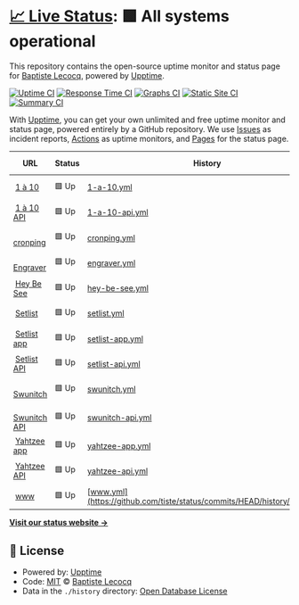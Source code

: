 # [📈 Live Status](https://status.tiste.io): <!--live status--> **🟩 All systems operational**

This repository contains the open-source uptime monitor and status page for [Baptiste Lecocq](https://tiste.io), powered by [Upptime](https://github.com/upptime/upptime).

[![Uptime CI](https://github.com/tiste/status/workflows/Uptime%20CI/badge.svg)](https://github.com/tiste/status/actions?query=workflow%3A%22Uptime+CI%22)
[![Response Time CI](https://github.com/tiste/status/workflows/Response%20Time%20CI/badge.svg)](https://github.com/tiste/status/actions?query=workflow%3A%22Response+Time+CI%22)
[![Graphs CI](https://github.com/tiste/status/workflows/Graphs%20CI/badge.svg)](https://github.com/tiste/status/actions?query=workflow%3A%22Graphs+CI%22)
[![Static Site CI](https://github.com/tiste/status/workflows/Static%20Site%20CI/badge.svg)](https://github.com/tiste/status/actions?query=workflow%3A%22Static+Site+CI%22)
[![Summary CI](https://github.com/tiste/status/workflows/Summary%20CI/badge.svg)](https://github.com/tiste/status/actions?query=workflow%3A%22Summary+CI%22)

With [Upptime](https://upptime.js.org), you can get your own unlimited and free uptime monitor and status page, powered entirely by a GitHub repository. We use [Issues](https://github.com/tiste/status/issues) as incident reports, [Actions](https://github.com/tiste/status/actions) as uptime monitors, and [Pages](https://status.tiste.io) for the status page.

<!--start: status pages-->
<!-- This summary is generated by Upptime (https://github.com/upptime/upptime) -->
<!-- Do not edit this manually, your changes will be overwritten -->
<!-- prettier-ignore -->
| URL | Status | History | Response Time | Uptime |
| --- | ------ | ------- | ------------- | ------ |
| <img alt="" src="https://favicons.githubusercontent.com/1a10.app" height="13"> [1 à 10](https://1a10.app) | 🟩 Up | [1-a-10.yml](https://github.com/tiste/status/commits/HEAD/history/1-a-10.yml) | <details><summary><img alt="Response time graph" src="./graphs/1-a-10/response-time-week.png" height="20"> 243ms</summary><br><a href="https://status.tiste.io/history/1-a-10"><img alt="Response time 224" src="https://img.shields.io/endpoint?url=https%3A%2F%2Fraw.githubusercontent.com%2Ftiste%2Fstatus%2FHEAD%2Fapi%2F1-a-10%2Fresponse-time.json"></a><br><a href="https://status.tiste.io/history/1-a-10"><img alt="24-hour response time 245" src="https://img.shields.io/endpoint?url=https%3A%2F%2Fraw.githubusercontent.com%2Ftiste%2Fstatus%2FHEAD%2Fapi%2F1-a-10%2Fresponse-time-day.json"></a><br><a href="https://status.tiste.io/history/1-a-10"><img alt="7-day response time 243" src="https://img.shields.io/endpoint?url=https%3A%2F%2Fraw.githubusercontent.com%2Ftiste%2Fstatus%2FHEAD%2Fapi%2F1-a-10%2Fresponse-time-week.json"></a><br><a href="https://status.tiste.io/history/1-a-10"><img alt="30-day response time 224" src="https://img.shields.io/endpoint?url=https%3A%2F%2Fraw.githubusercontent.com%2Ftiste%2Fstatus%2FHEAD%2Fapi%2F1-a-10%2Fresponse-time-month.json"></a><br><a href="https://status.tiste.io/history/1-a-10"><img alt="1-year response time 224" src="https://img.shields.io/endpoint?url=https%3A%2F%2Fraw.githubusercontent.com%2Ftiste%2Fstatus%2FHEAD%2Fapi%2F1-a-10%2Fresponse-time-year.json"></a></details> | <details><summary><a href="https://status.tiste.io/history/1-a-10">100.00%</a></summary><a href="https://status.tiste.io/history/1-a-10"><img alt="All-time uptime 100.00%" src="https://img.shields.io/endpoint?url=https%3A%2F%2Fraw.githubusercontent.com%2Ftiste%2Fstatus%2FHEAD%2Fapi%2F1-a-10%2Fuptime.json"></a><br><a href="https://status.tiste.io/history/1-a-10"><img alt="24-hour uptime 100.00%" src="https://img.shields.io/endpoint?url=https%3A%2F%2Fraw.githubusercontent.com%2Ftiste%2Fstatus%2FHEAD%2Fapi%2F1-a-10%2Fuptime-day.json"></a><br><a href="https://status.tiste.io/history/1-a-10"><img alt="7-day uptime 100.00%" src="https://img.shields.io/endpoint?url=https%3A%2F%2Fraw.githubusercontent.com%2Ftiste%2Fstatus%2FHEAD%2Fapi%2F1-a-10%2Fuptime-week.json"></a><br><a href="https://status.tiste.io/history/1-a-10"><img alt="30-day uptime 100.00%" src="https://img.shields.io/endpoint?url=https%3A%2F%2Fraw.githubusercontent.com%2Ftiste%2Fstatus%2FHEAD%2Fapi%2F1-a-10%2Fuptime-month.json"></a><br><a href="https://status.tiste.io/history/1-a-10"><img alt="1-year uptime 100.00%" src="https://img.shields.io/endpoint?url=https%3A%2F%2Fraw.githubusercontent.com%2Ftiste%2Fstatus%2FHEAD%2Fapi%2F1-a-10%2Fuptime-year.json"></a></details>
| <img alt="" src="https://favicons.githubusercontent.com/api.1a10.app" height="13"> [1 à 10 API](https://api.1a10.app/api/health) | 🟩 Up | [1-a-10-api.yml](https://github.com/tiste/status/commits/HEAD/history/1-a-10-api.yml) | <details><summary><img alt="Response time graph" src="./graphs/1-a-10-api/response-time-week.png" height="20"> 1248ms</summary><br><a href="https://status.tiste.io/history/1-a-10-api"><img alt="Response time 1151" src="https://img.shields.io/endpoint?url=https%3A%2F%2Fraw.githubusercontent.com%2Ftiste%2Fstatus%2FHEAD%2Fapi%2F1-a-10-api%2Fresponse-time.json"></a><br><a href="https://status.tiste.io/history/1-a-10-api"><img alt="24-hour response time 1542" src="https://img.shields.io/endpoint?url=https%3A%2F%2Fraw.githubusercontent.com%2Ftiste%2Fstatus%2FHEAD%2Fapi%2F1-a-10-api%2Fresponse-time-day.json"></a><br><a href="https://status.tiste.io/history/1-a-10-api"><img alt="7-day response time 1248" src="https://img.shields.io/endpoint?url=https%3A%2F%2Fraw.githubusercontent.com%2Ftiste%2Fstatus%2FHEAD%2Fapi%2F1-a-10-api%2Fresponse-time-week.json"></a><br><a href="https://status.tiste.io/history/1-a-10-api"><img alt="30-day response time 1151" src="https://img.shields.io/endpoint?url=https%3A%2F%2Fraw.githubusercontent.com%2Ftiste%2Fstatus%2FHEAD%2Fapi%2F1-a-10-api%2Fresponse-time-month.json"></a><br><a href="https://status.tiste.io/history/1-a-10-api"><img alt="1-year response time 1151" src="https://img.shields.io/endpoint?url=https%3A%2F%2Fraw.githubusercontent.com%2Ftiste%2Fstatus%2FHEAD%2Fapi%2F1-a-10-api%2Fresponse-time-year.json"></a></details> | <details><summary><a href="https://status.tiste.io/history/1-a-10-api">100.00%</a></summary><a href="https://status.tiste.io/history/1-a-10-api"><img alt="All-time uptime 99.89%" src="https://img.shields.io/endpoint?url=https%3A%2F%2Fraw.githubusercontent.com%2Ftiste%2Fstatus%2FHEAD%2Fapi%2F1-a-10-api%2Fuptime.json"></a><br><a href="https://status.tiste.io/history/1-a-10-api"><img alt="24-hour uptime 100.00%" src="https://img.shields.io/endpoint?url=https%3A%2F%2Fraw.githubusercontent.com%2Ftiste%2Fstatus%2FHEAD%2Fapi%2F1-a-10-api%2Fuptime-day.json"></a><br><a href="https://status.tiste.io/history/1-a-10-api"><img alt="7-day uptime 100.00%" src="https://img.shields.io/endpoint?url=https%3A%2F%2Fraw.githubusercontent.com%2Ftiste%2Fstatus%2FHEAD%2Fapi%2F1-a-10-api%2Fuptime-week.json"></a><br><a href="https://status.tiste.io/history/1-a-10-api"><img alt="30-day uptime 99.89%" src="https://img.shields.io/endpoint?url=https%3A%2F%2Fraw.githubusercontent.com%2Ftiste%2Fstatus%2FHEAD%2Fapi%2F1-a-10-api%2Fuptime-month.json"></a><br><a href="https://status.tiste.io/history/1-a-10-api"><img alt="1-year uptime 99.89%" src="https://img.shields.io/endpoint?url=https%3A%2F%2Fraw.githubusercontent.com%2Ftiste%2Fstatus%2FHEAD%2Fapi%2F1-a-10-api%2Fuptime-year.json"></a></details>
| <img alt="" src="https://favicons.githubusercontent.com/cronping.tiste.io" height="13"> [cronping](https://cronping.tiste.io) | 🟩 Up | [cronping.yml](https://github.com/tiste/status/commits/HEAD/history/cronping.yml) | <details><summary><img alt="Response time graph" src="./graphs/cronping/response-time-week.png" height="20"> 1015ms</summary><br><a href="https://status.tiste.io/history/cronping"><img alt="Response time 920" src="https://img.shields.io/endpoint?url=https%3A%2F%2Fraw.githubusercontent.com%2Ftiste%2Fstatus%2FHEAD%2Fapi%2Fcronping%2Fresponse-time.json"></a><br><a href="https://status.tiste.io/history/cronping"><img alt="24-hour response time 1154" src="https://img.shields.io/endpoint?url=https%3A%2F%2Fraw.githubusercontent.com%2Ftiste%2Fstatus%2FHEAD%2Fapi%2Fcronping%2Fresponse-time-day.json"></a><br><a href="https://status.tiste.io/history/cronping"><img alt="7-day response time 1015" src="https://img.shields.io/endpoint?url=https%3A%2F%2Fraw.githubusercontent.com%2Ftiste%2Fstatus%2FHEAD%2Fapi%2Fcronping%2Fresponse-time-week.json"></a><br><a href="https://status.tiste.io/history/cronping"><img alt="30-day response time 920" src="https://img.shields.io/endpoint?url=https%3A%2F%2Fraw.githubusercontent.com%2Ftiste%2Fstatus%2FHEAD%2Fapi%2Fcronping%2Fresponse-time-month.json"></a><br><a href="https://status.tiste.io/history/cronping"><img alt="1-year response time 920" src="https://img.shields.io/endpoint?url=https%3A%2F%2Fraw.githubusercontent.com%2Ftiste%2Fstatus%2FHEAD%2Fapi%2Fcronping%2Fresponse-time-year.json"></a></details> | <details><summary><a href="https://status.tiste.io/history/cronping">100.00%</a></summary><a href="https://status.tiste.io/history/cronping"><img alt="All-time uptime 100.00%" src="https://img.shields.io/endpoint?url=https%3A%2F%2Fraw.githubusercontent.com%2Ftiste%2Fstatus%2FHEAD%2Fapi%2Fcronping%2Fuptime.json"></a><br><a href="https://status.tiste.io/history/cronping"><img alt="24-hour uptime 100.00%" src="https://img.shields.io/endpoint?url=https%3A%2F%2Fraw.githubusercontent.com%2Ftiste%2Fstatus%2FHEAD%2Fapi%2Fcronping%2Fuptime-day.json"></a><br><a href="https://status.tiste.io/history/cronping"><img alt="7-day uptime 100.00%" src="https://img.shields.io/endpoint?url=https%3A%2F%2Fraw.githubusercontent.com%2Ftiste%2Fstatus%2FHEAD%2Fapi%2Fcronping%2Fuptime-week.json"></a><br><a href="https://status.tiste.io/history/cronping"><img alt="30-day uptime 100.00%" src="https://img.shields.io/endpoint?url=https%3A%2F%2Fraw.githubusercontent.com%2Ftiste%2Fstatus%2FHEAD%2Fapi%2Fcronping%2Fuptime-month.json"></a><br><a href="https://status.tiste.io/history/cronping"><img alt="1-year uptime 100.00%" src="https://img.shields.io/endpoint?url=https%3A%2F%2Fraw.githubusercontent.com%2Ftiste%2Fstatus%2FHEAD%2Fapi%2Fcronping%2Fuptime-year.json"></a></details>
| <img alt="" src="https://favicons.githubusercontent.com/engraver.tiste.io" height="13"> [Engraver](https://engraver.tiste.io) | 🟩 Up | [engraver.yml](https://github.com/tiste/status/commits/HEAD/history/engraver.yml) | <details><summary><img alt="Response time graph" src="./graphs/engraver/response-time-week.png" height="20"> 127ms</summary><br><a href="https://status.tiste.io/history/engraver"><img alt="Response time 162" src="https://img.shields.io/endpoint?url=https%3A%2F%2Fraw.githubusercontent.com%2Ftiste%2Fstatus%2FHEAD%2Fapi%2Fengraver%2Fresponse-time.json"></a><br><a href="https://status.tiste.io/history/engraver"><img alt="24-hour response time 229" src="https://img.shields.io/endpoint?url=https%3A%2F%2Fraw.githubusercontent.com%2Ftiste%2Fstatus%2FHEAD%2Fapi%2Fengraver%2Fresponse-time-day.json"></a><br><a href="https://status.tiste.io/history/engraver"><img alt="7-day response time 127" src="https://img.shields.io/endpoint?url=https%3A%2F%2Fraw.githubusercontent.com%2Ftiste%2Fstatus%2FHEAD%2Fapi%2Fengraver%2Fresponse-time-week.json"></a><br><a href="https://status.tiste.io/history/engraver"><img alt="30-day response time 162" src="https://img.shields.io/endpoint?url=https%3A%2F%2Fraw.githubusercontent.com%2Ftiste%2Fstatus%2FHEAD%2Fapi%2Fengraver%2Fresponse-time-month.json"></a><br><a href="https://status.tiste.io/history/engraver"><img alt="1-year response time 162" src="https://img.shields.io/endpoint?url=https%3A%2F%2Fraw.githubusercontent.com%2Ftiste%2Fstatus%2FHEAD%2Fapi%2Fengraver%2Fresponse-time-year.json"></a></details> | <details><summary><a href="https://status.tiste.io/history/engraver">100.00%</a></summary><a href="https://status.tiste.io/history/engraver"><img alt="All-time uptime 100.00%" src="https://img.shields.io/endpoint?url=https%3A%2F%2Fraw.githubusercontent.com%2Ftiste%2Fstatus%2FHEAD%2Fapi%2Fengraver%2Fuptime.json"></a><br><a href="https://status.tiste.io/history/engraver"><img alt="24-hour uptime 100.00%" src="https://img.shields.io/endpoint?url=https%3A%2F%2Fraw.githubusercontent.com%2Ftiste%2Fstatus%2FHEAD%2Fapi%2Fengraver%2Fuptime-day.json"></a><br><a href="https://status.tiste.io/history/engraver"><img alt="7-day uptime 100.00%" src="https://img.shields.io/endpoint?url=https%3A%2F%2Fraw.githubusercontent.com%2Ftiste%2Fstatus%2FHEAD%2Fapi%2Fengraver%2Fuptime-week.json"></a><br><a href="https://status.tiste.io/history/engraver"><img alt="30-day uptime 100.00%" src="https://img.shields.io/endpoint?url=https%3A%2F%2Fraw.githubusercontent.com%2Ftiste%2Fstatus%2FHEAD%2Fapi%2Fengraver%2Fuptime-month.json"></a><br><a href="https://status.tiste.io/history/engraver"><img alt="1-year uptime 100.00%" src="https://img.shields.io/endpoint?url=https%3A%2F%2Fraw.githubusercontent.com%2Ftiste%2Fstatus%2FHEAD%2Fapi%2Fengraver%2Fuptime-year.json"></a></details>
| <img alt="" src="https://favicons.githubusercontent.com/heybesee.fr" height="13"> [Hey Be See](https://heybesee.fr) | 🟩 Up | [hey-be-see.yml](https://github.com/tiste/status/commits/HEAD/history/hey-be-see.yml) | <details><summary><img alt="Response time graph" src="./graphs/hey-be-see/response-time-week.png" height="20"> 243ms</summary><br><a href="https://status.tiste.io/history/hey-be-see"><img alt="Response time 244" src="https://img.shields.io/endpoint?url=https%3A%2F%2Fraw.githubusercontent.com%2Ftiste%2Fstatus%2FHEAD%2Fapi%2Fhey-be-see%2Fresponse-time.json"></a><br><a href="https://status.tiste.io/history/hey-be-see"><img alt="24-hour response time 185" src="https://img.shields.io/endpoint?url=https%3A%2F%2Fraw.githubusercontent.com%2Ftiste%2Fstatus%2FHEAD%2Fapi%2Fhey-be-see%2Fresponse-time-day.json"></a><br><a href="https://status.tiste.io/history/hey-be-see"><img alt="7-day response time 243" src="https://img.shields.io/endpoint?url=https%3A%2F%2Fraw.githubusercontent.com%2Ftiste%2Fstatus%2FHEAD%2Fapi%2Fhey-be-see%2Fresponse-time-week.json"></a><br><a href="https://status.tiste.io/history/hey-be-see"><img alt="30-day response time 244" src="https://img.shields.io/endpoint?url=https%3A%2F%2Fraw.githubusercontent.com%2Ftiste%2Fstatus%2FHEAD%2Fapi%2Fhey-be-see%2Fresponse-time-month.json"></a><br><a href="https://status.tiste.io/history/hey-be-see"><img alt="1-year response time 244" src="https://img.shields.io/endpoint?url=https%3A%2F%2Fraw.githubusercontent.com%2Ftiste%2Fstatus%2FHEAD%2Fapi%2Fhey-be-see%2Fresponse-time-year.json"></a></details> | <details><summary><a href="https://status.tiste.io/history/hey-be-see">100.00%</a></summary><a href="https://status.tiste.io/history/hey-be-see"><img alt="All-time uptime 100.00%" src="https://img.shields.io/endpoint?url=https%3A%2F%2Fraw.githubusercontent.com%2Ftiste%2Fstatus%2FHEAD%2Fapi%2Fhey-be-see%2Fuptime.json"></a><br><a href="https://status.tiste.io/history/hey-be-see"><img alt="24-hour uptime 100.00%" src="https://img.shields.io/endpoint?url=https%3A%2F%2Fraw.githubusercontent.com%2Ftiste%2Fstatus%2FHEAD%2Fapi%2Fhey-be-see%2Fuptime-day.json"></a><br><a href="https://status.tiste.io/history/hey-be-see"><img alt="7-day uptime 100.00%" src="https://img.shields.io/endpoint?url=https%3A%2F%2Fraw.githubusercontent.com%2Ftiste%2Fstatus%2FHEAD%2Fapi%2Fhey-be-see%2Fuptime-week.json"></a><br><a href="https://status.tiste.io/history/hey-be-see"><img alt="30-day uptime 100.00%" src="https://img.shields.io/endpoint?url=https%3A%2F%2Fraw.githubusercontent.com%2Ftiste%2Fstatus%2FHEAD%2Fapi%2Fhey-be-see%2Fuptime-month.json"></a><br><a href="https://status.tiste.io/history/hey-be-see"><img alt="1-year uptime 100.00%" src="https://img.shields.io/endpoint?url=https%3A%2F%2Fraw.githubusercontent.com%2Ftiste%2Fstatus%2FHEAD%2Fapi%2Fhey-be-see%2Fuptime-year.json"></a></details>
| <img alt="" src="https://favicons.githubusercontent.com/setlist.live" height="13"> [Setlist](https://setlist.live) | 🟩 Up | [setlist.yml](https://github.com/tiste/status/commits/HEAD/history/setlist.yml) | <details><summary><img alt="Response time graph" src="./graphs/setlist/response-time-week.png" height="20"> 227ms</summary><br><a href="https://status.tiste.io/history/setlist"><img alt="Response time 203" src="https://img.shields.io/endpoint?url=https%3A%2F%2Fraw.githubusercontent.com%2Ftiste%2Fstatus%2FHEAD%2Fapi%2Fsetlist%2Fresponse-time.json"></a><br><a href="https://status.tiste.io/history/setlist"><img alt="24-hour response time 208" src="https://img.shields.io/endpoint?url=https%3A%2F%2Fraw.githubusercontent.com%2Ftiste%2Fstatus%2FHEAD%2Fapi%2Fsetlist%2Fresponse-time-day.json"></a><br><a href="https://status.tiste.io/history/setlist"><img alt="7-day response time 227" src="https://img.shields.io/endpoint?url=https%3A%2F%2Fraw.githubusercontent.com%2Ftiste%2Fstatus%2FHEAD%2Fapi%2Fsetlist%2Fresponse-time-week.json"></a><br><a href="https://status.tiste.io/history/setlist"><img alt="30-day response time 203" src="https://img.shields.io/endpoint?url=https%3A%2F%2Fraw.githubusercontent.com%2Ftiste%2Fstatus%2FHEAD%2Fapi%2Fsetlist%2Fresponse-time-month.json"></a><br><a href="https://status.tiste.io/history/setlist"><img alt="1-year response time 203" src="https://img.shields.io/endpoint?url=https%3A%2F%2Fraw.githubusercontent.com%2Ftiste%2Fstatus%2FHEAD%2Fapi%2Fsetlist%2Fresponse-time-year.json"></a></details> | <details><summary><a href="https://status.tiste.io/history/setlist">100.00%</a></summary><a href="https://status.tiste.io/history/setlist"><img alt="All-time uptime 100.00%" src="https://img.shields.io/endpoint?url=https%3A%2F%2Fraw.githubusercontent.com%2Ftiste%2Fstatus%2FHEAD%2Fapi%2Fsetlist%2Fuptime.json"></a><br><a href="https://status.tiste.io/history/setlist"><img alt="24-hour uptime 100.00%" src="https://img.shields.io/endpoint?url=https%3A%2F%2Fraw.githubusercontent.com%2Ftiste%2Fstatus%2FHEAD%2Fapi%2Fsetlist%2Fuptime-day.json"></a><br><a href="https://status.tiste.io/history/setlist"><img alt="7-day uptime 100.00%" src="https://img.shields.io/endpoint?url=https%3A%2F%2Fraw.githubusercontent.com%2Ftiste%2Fstatus%2FHEAD%2Fapi%2Fsetlist%2Fuptime-week.json"></a><br><a href="https://status.tiste.io/history/setlist"><img alt="30-day uptime 100.00%" src="https://img.shields.io/endpoint?url=https%3A%2F%2Fraw.githubusercontent.com%2Ftiste%2Fstatus%2FHEAD%2Fapi%2Fsetlist%2Fuptime-month.json"></a><br><a href="https://status.tiste.io/history/setlist"><img alt="1-year uptime 100.00%" src="https://img.shields.io/endpoint?url=https%3A%2F%2Fraw.githubusercontent.com%2Ftiste%2Fstatus%2FHEAD%2Fapi%2Fsetlist%2Fuptime-year.json"></a></details>
| <img alt="" src="https://favicons.githubusercontent.com/app.setlist.live" height="13"> [Setlist app](https://app.setlist.live) | 🟩 Up | [setlist-app.yml](https://github.com/tiste/status/commits/HEAD/history/setlist-app.yml) | <details><summary><img alt="Response time graph" src="./graphs/setlist-app/response-time-week.png" height="20"> 172ms</summary><br><a href="https://status.tiste.io/history/setlist-app"><img alt="Response time 158" src="https://img.shields.io/endpoint?url=https%3A%2F%2Fraw.githubusercontent.com%2Ftiste%2Fstatus%2FHEAD%2Fapi%2Fsetlist-app%2Fresponse-time.json"></a><br><a href="https://status.tiste.io/history/setlist-app"><img alt="24-hour response time 161" src="https://img.shields.io/endpoint?url=https%3A%2F%2Fraw.githubusercontent.com%2Ftiste%2Fstatus%2FHEAD%2Fapi%2Fsetlist-app%2Fresponse-time-day.json"></a><br><a href="https://status.tiste.io/history/setlist-app"><img alt="7-day response time 172" src="https://img.shields.io/endpoint?url=https%3A%2F%2Fraw.githubusercontent.com%2Ftiste%2Fstatus%2FHEAD%2Fapi%2Fsetlist-app%2Fresponse-time-week.json"></a><br><a href="https://status.tiste.io/history/setlist-app"><img alt="30-day response time 158" src="https://img.shields.io/endpoint?url=https%3A%2F%2Fraw.githubusercontent.com%2Ftiste%2Fstatus%2FHEAD%2Fapi%2Fsetlist-app%2Fresponse-time-month.json"></a><br><a href="https://status.tiste.io/history/setlist-app"><img alt="1-year response time 158" src="https://img.shields.io/endpoint?url=https%3A%2F%2Fraw.githubusercontent.com%2Ftiste%2Fstatus%2FHEAD%2Fapi%2Fsetlist-app%2Fresponse-time-year.json"></a></details> | <details><summary><a href="https://status.tiste.io/history/setlist-app">100.00%</a></summary><a href="https://status.tiste.io/history/setlist-app"><img alt="All-time uptime 100.00%" src="https://img.shields.io/endpoint?url=https%3A%2F%2Fraw.githubusercontent.com%2Ftiste%2Fstatus%2FHEAD%2Fapi%2Fsetlist-app%2Fuptime.json"></a><br><a href="https://status.tiste.io/history/setlist-app"><img alt="24-hour uptime 100.00%" src="https://img.shields.io/endpoint?url=https%3A%2F%2Fraw.githubusercontent.com%2Ftiste%2Fstatus%2FHEAD%2Fapi%2Fsetlist-app%2Fuptime-day.json"></a><br><a href="https://status.tiste.io/history/setlist-app"><img alt="7-day uptime 100.00%" src="https://img.shields.io/endpoint?url=https%3A%2F%2Fraw.githubusercontent.com%2Ftiste%2Fstatus%2FHEAD%2Fapi%2Fsetlist-app%2Fuptime-week.json"></a><br><a href="https://status.tiste.io/history/setlist-app"><img alt="30-day uptime 100.00%" src="https://img.shields.io/endpoint?url=https%3A%2F%2Fraw.githubusercontent.com%2Ftiste%2Fstatus%2FHEAD%2Fapi%2Fsetlist-app%2Fuptime-month.json"></a><br><a href="https://status.tiste.io/history/setlist-app"><img alt="1-year uptime 100.00%" src="https://img.shields.io/endpoint?url=https%3A%2F%2Fraw.githubusercontent.com%2Ftiste%2Fstatus%2FHEAD%2Fapi%2Fsetlist-app%2Fuptime-year.json"></a></details>
| <img alt="" src="https://favicons.githubusercontent.com/api.setlist.live" height="13"> [Setlist API](https://api.setlist.live/health) | 🟩 Up | [setlist-api.yml](https://github.com/tiste/status/commits/HEAD/history/setlist-api.yml) | <details><summary><img alt="Response time graph" src="./graphs/setlist-api/response-time-week.png" height="20"> 685ms</summary><br><a href="https://status.tiste.io/history/setlist-api"><img alt="Response time 677" src="https://img.shields.io/endpoint?url=https%3A%2F%2Fraw.githubusercontent.com%2Ftiste%2Fstatus%2FHEAD%2Fapi%2Fsetlist-api%2Fresponse-time.json"></a><br><a href="https://status.tiste.io/history/setlist-api"><img alt="24-hour response time 709" src="https://img.shields.io/endpoint?url=https%3A%2F%2Fraw.githubusercontent.com%2Ftiste%2Fstatus%2FHEAD%2Fapi%2Fsetlist-api%2Fresponse-time-day.json"></a><br><a href="https://status.tiste.io/history/setlist-api"><img alt="7-day response time 685" src="https://img.shields.io/endpoint?url=https%3A%2F%2Fraw.githubusercontent.com%2Ftiste%2Fstatus%2FHEAD%2Fapi%2Fsetlist-api%2Fresponse-time-week.json"></a><br><a href="https://status.tiste.io/history/setlist-api"><img alt="30-day response time 677" src="https://img.shields.io/endpoint?url=https%3A%2F%2Fraw.githubusercontent.com%2Ftiste%2Fstatus%2FHEAD%2Fapi%2Fsetlist-api%2Fresponse-time-month.json"></a><br><a href="https://status.tiste.io/history/setlist-api"><img alt="1-year response time 677" src="https://img.shields.io/endpoint?url=https%3A%2F%2Fraw.githubusercontent.com%2Ftiste%2Fstatus%2FHEAD%2Fapi%2Fsetlist-api%2Fresponse-time-year.json"></a></details> | <details><summary><a href="https://status.tiste.io/history/setlist-api">100.00%</a></summary><a href="https://status.tiste.io/history/setlist-api"><img alt="All-time uptime 100.00%" src="https://img.shields.io/endpoint?url=https%3A%2F%2Fraw.githubusercontent.com%2Ftiste%2Fstatus%2FHEAD%2Fapi%2Fsetlist-api%2Fuptime.json"></a><br><a href="https://status.tiste.io/history/setlist-api"><img alt="24-hour uptime 100.00%" src="https://img.shields.io/endpoint?url=https%3A%2F%2Fraw.githubusercontent.com%2Ftiste%2Fstatus%2FHEAD%2Fapi%2Fsetlist-api%2Fuptime-day.json"></a><br><a href="https://status.tiste.io/history/setlist-api"><img alt="7-day uptime 100.00%" src="https://img.shields.io/endpoint?url=https%3A%2F%2Fraw.githubusercontent.com%2Ftiste%2Fstatus%2FHEAD%2Fapi%2Fsetlist-api%2Fuptime-week.json"></a><br><a href="https://status.tiste.io/history/setlist-api"><img alt="30-day uptime 100.00%" src="https://img.shields.io/endpoint?url=https%3A%2F%2Fraw.githubusercontent.com%2Ftiste%2Fstatus%2FHEAD%2Fapi%2Fsetlist-api%2Fuptime-month.json"></a><br><a href="https://status.tiste.io/history/setlist-api"><img alt="1-year uptime 100.00%" src="https://img.shields.io/endpoint?url=https%3A%2F%2Fraw.githubusercontent.com%2Ftiste%2Fstatus%2FHEAD%2Fapi%2Fsetlist-api%2Fuptime-year.json"></a></details>
| <img alt="" src="https://favicons.githubusercontent.com/convertisseur-temps-course.tiste.io" height="13"> [Swunitch](https://convertisseur-temps-course.tiste.io) | 🟩 Up | [swunitch.yml](https://github.com/tiste/status/commits/HEAD/history/swunitch.yml) | <details><summary><img alt="Response time graph" src="./graphs/swunitch/response-time-week.png" height="20"> 171ms</summary><br><a href="https://status.tiste.io/history/swunitch"><img alt="Response time 166" src="https://img.shields.io/endpoint?url=https%3A%2F%2Fraw.githubusercontent.com%2Ftiste%2Fstatus%2FHEAD%2Fapi%2Fswunitch%2Fresponse-time.json"></a><br><a href="https://status.tiste.io/history/swunitch"><img alt="24-hour response time 70" src="https://img.shields.io/endpoint?url=https%3A%2F%2Fraw.githubusercontent.com%2Ftiste%2Fstatus%2FHEAD%2Fapi%2Fswunitch%2Fresponse-time-day.json"></a><br><a href="https://status.tiste.io/history/swunitch"><img alt="7-day response time 171" src="https://img.shields.io/endpoint?url=https%3A%2F%2Fraw.githubusercontent.com%2Ftiste%2Fstatus%2FHEAD%2Fapi%2Fswunitch%2Fresponse-time-week.json"></a><br><a href="https://status.tiste.io/history/swunitch"><img alt="30-day response time 166" src="https://img.shields.io/endpoint?url=https%3A%2F%2Fraw.githubusercontent.com%2Ftiste%2Fstatus%2FHEAD%2Fapi%2Fswunitch%2Fresponse-time-month.json"></a><br><a href="https://status.tiste.io/history/swunitch"><img alt="1-year response time 166" src="https://img.shields.io/endpoint?url=https%3A%2F%2Fraw.githubusercontent.com%2Ftiste%2Fstatus%2FHEAD%2Fapi%2Fswunitch%2Fresponse-time-year.json"></a></details> | <details><summary><a href="https://status.tiste.io/history/swunitch">100.00%</a></summary><a href="https://status.tiste.io/history/swunitch"><img alt="All-time uptime 100.00%" src="https://img.shields.io/endpoint?url=https%3A%2F%2Fraw.githubusercontent.com%2Ftiste%2Fstatus%2FHEAD%2Fapi%2Fswunitch%2Fuptime.json"></a><br><a href="https://status.tiste.io/history/swunitch"><img alt="24-hour uptime 100.00%" src="https://img.shields.io/endpoint?url=https%3A%2F%2Fraw.githubusercontent.com%2Ftiste%2Fstatus%2FHEAD%2Fapi%2Fswunitch%2Fuptime-day.json"></a><br><a href="https://status.tiste.io/history/swunitch"><img alt="7-day uptime 100.00%" src="https://img.shields.io/endpoint?url=https%3A%2F%2Fraw.githubusercontent.com%2Ftiste%2Fstatus%2FHEAD%2Fapi%2Fswunitch%2Fuptime-week.json"></a><br><a href="https://status.tiste.io/history/swunitch"><img alt="30-day uptime 100.00%" src="https://img.shields.io/endpoint?url=https%3A%2F%2Fraw.githubusercontent.com%2Ftiste%2Fstatus%2FHEAD%2Fapi%2Fswunitch%2Fuptime-month.json"></a><br><a href="https://status.tiste.io/history/swunitch"><img alt="1-year uptime 100.00%" src="https://img.shields.io/endpoint?url=https%3A%2F%2Fraw.githubusercontent.com%2Ftiste%2Fstatus%2FHEAD%2Fapi%2Fswunitch%2Fuptime-year.json"></a></details>
| <img alt="" src="https://favicons.githubusercontent.com/swunitch-api.tiste.io" height="13"> [Swunitch API](https://swunitch-api.tiste.io/races) | 🟩 Up | [swunitch-api.yml](https://github.com/tiste/status/commits/HEAD/history/swunitch-api.yml) | <details><summary><img alt="Response time graph" src="./graphs/swunitch-api/response-time-week.png" height="20"> 2507ms</summary><br><a href="https://status.tiste.io/history/swunitch-api"><img alt="Response time 1631" src="https://img.shields.io/endpoint?url=https%3A%2F%2Fraw.githubusercontent.com%2Ftiste%2Fstatus%2FHEAD%2Fapi%2Fswunitch-api%2Fresponse-time.json"></a><br><a href="https://status.tiste.io/history/swunitch-api"><img alt="24-hour response time 174" src="https://img.shields.io/endpoint?url=https%3A%2F%2Fraw.githubusercontent.com%2Ftiste%2Fstatus%2FHEAD%2Fapi%2Fswunitch-api%2Fresponse-time-day.json"></a><br><a href="https://status.tiste.io/history/swunitch-api"><img alt="7-day response time 2507" src="https://img.shields.io/endpoint?url=https%3A%2F%2Fraw.githubusercontent.com%2Ftiste%2Fstatus%2FHEAD%2Fapi%2Fswunitch-api%2Fresponse-time-week.json"></a><br><a href="https://status.tiste.io/history/swunitch-api"><img alt="30-day response time 1631" src="https://img.shields.io/endpoint?url=https%3A%2F%2Fraw.githubusercontent.com%2Ftiste%2Fstatus%2FHEAD%2Fapi%2Fswunitch-api%2Fresponse-time-month.json"></a><br><a href="https://status.tiste.io/history/swunitch-api"><img alt="1-year response time 1631" src="https://img.shields.io/endpoint?url=https%3A%2F%2Fraw.githubusercontent.com%2Ftiste%2Fstatus%2FHEAD%2Fapi%2Fswunitch-api%2Fresponse-time-year.json"></a></details> | <details><summary><a href="https://status.tiste.io/history/swunitch-api">100.00%</a></summary><a href="https://status.tiste.io/history/swunitch-api"><img alt="All-time uptime 100.00%" src="https://img.shields.io/endpoint?url=https%3A%2F%2Fraw.githubusercontent.com%2Ftiste%2Fstatus%2FHEAD%2Fapi%2Fswunitch-api%2Fuptime.json"></a><br><a href="https://status.tiste.io/history/swunitch-api"><img alt="24-hour uptime 100.00%" src="https://img.shields.io/endpoint?url=https%3A%2F%2Fraw.githubusercontent.com%2Ftiste%2Fstatus%2FHEAD%2Fapi%2Fswunitch-api%2Fuptime-day.json"></a><br><a href="https://status.tiste.io/history/swunitch-api"><img alt="7-day uptime 100.00%" src="https://img.shields.io/endpoint?url=https%3A%2F%2Fraw.githubusercontent.com%2Ftiste%2Fstatus%2FHEAD%2Fapi%2Fswunitch-api%2Fuptime-week.json"></a><br><a href="https://status.tiste.io/history/swunitch-api"><img alt="30-day uptime 100.00%" src="https://img.shields.io/endpoint?url=https%3A%2F%2Fraw.githubusercontent.com%2Ftiste%2Fstatus%2FHEAD%2Fapi%2Fswunitch-api%2Fuptime-month.json"></a><br><a href="https://status.tiste.io/history/swunitch-api"><img alt="1-year uptime 100.00%" src="https://img.shields.io/endpoint?url=https%3A%2F%2Fraw.githubusercontent.com%2Ftiste%2Fstatus%2FHEAD%2Fapi%2Fswunitch-api%2Fuptime-year.json"></a></details>
| <img alt="" src="https://favicons.githubusercontent.com/yahtzee.game" height="13"> [Yahtzee app](https://yahtzee.game) | 🟩 Up | [yahtzee-app.yml](https://github.com/tiste/status/commits/HEAD/history/yahtzee-app.yml) | <details><summary><img alt="Response time graph" src="./graphs/yahtzee-app/response-time-week.png" height="20"> 154ms</summary><br><a href="https://status.tiste.io/history/yahtzee-app"><img alt="Response time 159" src="https://img.shields.io/endpoint?url=https%3A%2F%2Fraw.githubusercontent.com%2Ftiste%2Fstatus%2FHEAD%2Fapi%2Fyahtzee-app%2Fresponse-time.json"></a><br><a href="https://status.tiste.io/history/yahtzee-app"><img alt="24-hour response time 127" src="https://img.shields.io/endpoint?url=https%3A%2F%2Fraw.githubusercontent.com%2Ftiste%2Fstatus%2FHEAD%2Fapi%2Fyahtzee-app%2Fresponse-time-day.json"></a><br><a href="https://status.tiste.io/history/yahtzee-app"><img alt="7-day response time 154" src="https://img.shields.io/endpoint?url=https%3A%2F%2Fraw.githubusercontent.com%2Ftiste%2Fstatus%2FHEAD%2Fapi%2Fyahtzee-app%2Fresponse-time-week.json"></a><br><a href="https://status.tiste.io/history/yahtzee-app"><img alt="30-day response time 159" src="https://img.shields.io/endpoint?url=https%3A%2F%2Fraw.githubusercontent.com%2Ftiste%2Fstatus%2FHEAD%2Fapi%2Fyahtzee-app%2Fresponse-time-month.json"></a><br><a href="https://status.tiste.io/history/yahtzee-app"><img alt="1-year response time 159" src="https://img.shields.io/endpoint?url=https%3A%2F%2Fraw.githubusercontent.com%2Ftiste%2Fstatus%2FHEAD%2Fapi%2Fyahtzee-app%2Fresponse-time-year.json"></a></details> | <details><summary><a href="https://status.tiste.io/history/yahtzee-app">100.00%</a></summary><a href="https://status.tiste.io/history/yahtzee-app"><img alt="All-time uptime 100.00%" src="https://img.shields.io/endpoint?url=https%3A%2F%2Fraw.githubusercontent.com%2Ftiste%2Fstatus%2FHEAD%2Fapi%2Fyahtzee-app%2Fuptime.json"></a><br><a href="https://status.tiste.io/history/yahtzee-app"><img alt="24-hour uptime 100.00%" src="https://img.shields.io/endpoint?url=https%3A%2F%2Fraw.githubusercontent.com%2Ftiste%2Fstatus%2FHEAD%2Fapi%2Fyahtzee-app%2Fuptime-day.json"></a><br><a href="https://status.tiste.io/history/yahtzee-app"><img alt="7-day uptime 100.00%" src="https://img.shields.io/endpoint?url=https%3A%2F%2Fraw.githubusercontent.com%2Ftiste%2Fstatus%2FHEAD%2Fapi%2Fyahtzee-app%2Fuptime-week.json"></a><br><a href="https://status.tiste.io/history/yahtzee-app"><img alt="30-day uptime 100.00%" src="https://img.shields.io/endpoint?url=https%3A%2F%2Fraw.githubusercontent.com%2Ftiste%2Fstatus%2FHEAD%2Fapi%2Fyahtzee-app%2Fuptime-month.json"></a><br><a href="https://status.tiste.io/history/yahtzee-app"><img alt="1-year uptime 100.00%" src="https://img.shields.io/endpoint?url=https%3A%2F%2Fraw.githubusercontent.com%2Ftiste%2Fstatus%2FHEAD%2Fapi%2Fyahtzee-app%2Fuptime-year.json"></a></details>
| <img alt="" src="https://favicons.githubusercontent.com/api.yahtzee.game" height="13"> [Yahtzee API](https://api.yahtzee.game) | 🟩 Up | [yahtzee-api.yml](https://github.com/tiste/status/commits/HEAD/history/yahtzee-api.yml) | <details><summary><img alt="Response time graph" src="./graphs/yahtzee-api/response-time-week.png" height="20"> 588ms</summary><br><a href="https://status.tiste.io/history/yahtzee-api"><img alt="Response time 545" src="https://img.shields.io/endpoint?url=https%3A%2F%2Fraw.githubusercontent.com%2Ftiste%2Fstatus%2FHEAD%2Fapi%2Fyahtzee-api%2Fresponse-time.json"></a><br><a href="https://status.tiste.io/history/yahtzee-api"><img alt="24-hour response time 589" src="https://img.shields.io/endpoint?url=https%3A%2F%2Fraw.githubusercontent.com%2Ftiste%2Fstatus%2FHEAD%2Fapi%2Fyahtzee-api%2Fresponse-time-day.json"></a><br><a href="https://status.tiste.io/history/yahtzee-api"><img alt="7-day response time 588" src="https://img.shields.io/endpoint?url=https%3A%2F%2Fraw.githubusercontent.com%2Ftiste%2Fstatus%2FHEAD%2Fapi%2Fyahtzee-api%2Fresponse-time-week.json"></a><br><a href="https://status.tiste.io/history/yahtzee-api"><img alt="30-day response time 545" src="https://img.shields.io/endpoint?url=https%3A%2F%2Fraw.githubusercontent.com%2Ftiste%2Fstatus%2FHEAD%2Fapi%2Fyahtzee-api%2Fresponse-time-month.json"></a><br><a href="https://status.tiste.io/history/yahtzee-api"><img alt="1-year response time 545" src="https://img.shields.io/endpoint?url=https%3A%2F%2Fraw.githubusercontent.com%2Ftiste%2Fstatus%2FHEAD%2Fapi%2Fyahtzee-api%2Fresponse-time-year.json"></a></details> | <details><summary><a href="https://status.tiste.io/history/yahtzee-api">100.00%</a></summary><a href="https://status.tiste.io/history/yahtzee-api"><img alt="All-time uptime 100.00%" src="https://img.shields.io/endpoint?url=https%3A%2F%2Fraw.githubusercontent.com%2Ftiste%2Fstatus%2FHEAD%2Fapi%2Fyahtzee-api%2Fuptime.json"></a><br><a href="https://status.tiste.io/history/yahtzee-api"><img alt="24-hour uptime 100.00%" src="https://img.shields.io/endpoint?url=https%3A%2F%2Fraw.githubusercontent.com%2Ftiste%2Fstatus%2FHEAD%2Fapi%2Fyahtzee-api%2Fuptime-day.json"></a><br><a href="https://status.tiste.io/history/yahtzee-api"><img alt="7-day uptime 100.00%" src="https://img.shields.io/endpoint?url=https%3A%2F%2Fraw.githubusercontent.com%2Ftiste%2Fstatus%2FHEAD%2Fapi%2Fyahtzee-api%2Fuptime-week.json"></a><br><a href="https://status.tiste.io/history/yahtzee-api"><img alt="30-day uptime 100.00%" src="https://img.shields.io/endpoint?url=https%3A%2F%2Fraw.githubusercontent.com%2Ftiste%2Fstatus%2FHEAD%2Fapi%2Fyahtzee-api%2Fuptime-month.json"></a><br><a href="https://status.tiste.io/history/yahtzee-api"><img alt="1-year uptime 100.00%" src="https://img.shields.io/endpoint?url=https%3A%2F%2Fraw.githubusercontent.com%2Ftiste%2Fstatus%2FHEAD%2Fapi%2Fyahtzee-api%2Fuptime-year.json"></a></details>
| <img alt="" src="https://favicons.githubusercontent.com/tiste.io" height="13"> [www](https://tiste.io) | 🟩 Up | [www.yml](https://github.com/tiste/status/commits/HEAD/history/www.yml) | <details><summary><img alt="Response time graph" src="./graphs/www/response-time-week.png" height="20"> 145ms</summary><br><a href="https://status.tiste.io/history/www"><img alt="Response time 154" src="https://img.shields.io/endpoint?url=https%3A%2F%2Fraw.githubusercontent.com%2Ftiste%2Fstatus%2FHEAD%2Fapi%2Fwww%2Fresponse-time.json"></a><br><a href="https://status.tiste.io/history/www"><img alt="24-hour response time 264" src="https://img.shields.io/endpoint?url=https%3A%2F%2Fraw.githubusercontent.com%2Ftiste%2Fstatus%2FHEAD%2Fapi%2Fwww%2Fresponse-time-day.json"></a><br><a href="https://status.tiste.io/history/www"><img alt="7-day response time 145" src="https://img.shields.io/endpoint?url=https%3A%2F%2Fraw.githubusercontent.com%2Ftiste%2Fstatus%2FHEAD%2Fapi%2Fwww%2Fresponse-time-week.json"></a><br><a href="https://status.tiste.io/history/www"><img alt="30-day response time 154" src="https://img.shields.io/endpoint?url=https%3A%2F%2Fraw.githubusercontent.com%2Ftiste%2Fstatus%2FHEAD%2Fapi%2Fwww%2Fresponse-time-month.json"></a><br><a href="https://status.tiste.io/history/www"><img alt="1-year response time 154" src="https://img.shields.io/endpoint?url=https%3A%2F%2Fraw.githubusercontent.com%2Ftiste%2Fstatus%2FHEAD%2Fapi%2Fwww%2Fresponse-time-year.json"></a></details> | <details><summary><a href="https://status.tiste.io/history/www">100.00%</a></summary><a href="https://status.tiste.io/history/www"><img alt="All-time uptime 100.00%" src="https://img.shields.io/endpoint?url=https%3A%2F%2Fraw.githubusercontent.com%2Ftiste%2Fstatus%2FHEAD%2Fapi%2Fwww%2Fuptime.json"></a><br><a href="https://status.tiste.io/history/www"><img alt="24-hour uptime 100.00%" src="https://img.shields.io/endpoint?url=https%3A%2F%2Fraw.githubusercontent.com%2Ftiste%2Fstatus%2FHEAD%2Fapi%2Fwww%2Fuptime-day.json"></a><br><a href="https://status.tiste.io/history/www"><img alt="7-day uptime 100.00%" src="https://img.shields.io/endpoint?url=https%3A%2F%2Fraw.githubusercontent.com%2Ftiste%2Fstatus%2FHEAD%2Fapi%2Fwww%2Fuptime-week.json"></a><br><a href="https://status.tiste.io/history/www"><img alt="30-day uptime 100.00%" src="https://img.shields.io/endpoint?url=https%3A%2F%2Fraw.githubusercontent.com%2Ftiste%2Fstatus%2FHEAD%2Fapi%2Fwww%2Fuptime-month.json"></a><br><a href="https://status.tiste.io/history/www"><img alt="1-year uptime 100.00%" src="https://img.shields.io/endpoint?url=https%3A%2F%2Fraw.githubusercontent.com%2Ftiste%2Fstatus%2FHEAD%2Fapi%2Fwww%2Fuptime-year.json"></a></details>

<!--end: status pages-->

[**Visit our status website →**](https://status.tiste.io)

## 📄 License

- Powered by: [Upptime](https://github.com/upptime/upptime)
- Code: [MIT](./LICENSE) © [Baptiste Lecocq](https://tiste.io)
- Data in the `./history` directory: [Open Database License](https://opendatacommons.org/licenses/odbl/1-0/)

